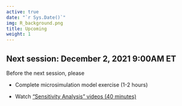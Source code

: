 ```yaml
---
active: true
date: "`r Sys.Date()`"
img: R_background.png
title: Upcoming
weight: 1
---
```


## Next session: December 2, 2021 9:00AM ET

Before the next session, please 

- Complete microsimulation model exercise (1-2 hours)

- Watch [“Sensitivity Analysis” videos (40 minutes)](https://decision-modeling-for-public-health-2021.netlify.app/days/day5/sa_videos/)







